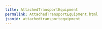 ```yaml
---
title: AttachedTransportEquipment
permalink: AttachedTransportEquipment.html
jsonid: attachedtransportequipment
---
```

